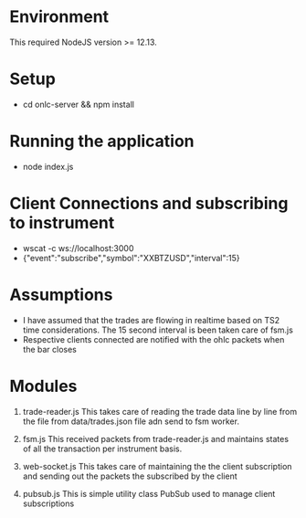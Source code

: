 # Environment
This required NodeJS version >= 12.13.

# Setup
- cd onlc-server && npm install

# Running the application
- node index.js

# Client Connections and subscribing to instrument
 - wscat -c ws://localhost:3000
 - {"event":"subscribe","symbol":"XXBTZUSD","interval":15}

# Assumptions
- I have assumed that the trades are flowing in realtime based on TS2 time considerations. The 15 second interval is been taken care of fsm.js
- Respective clients connected are notified with the ohlc packets when the bar closes

# Modules
1) trade-reader.js
    This takes care of reading the trade data line by line from the file from data/trades.json file adn send to fsm worker.

2) fsm.js
    This received packets from trade-reader.js and maintains states of all the transaction per instrument basis.

3) web-socket.js
    This takes care of maintaining the the client subscription and sending out the packets the subscribed by the client

4) pubsub.js
    This is simple utility class PubSub used to manage client subscriptions